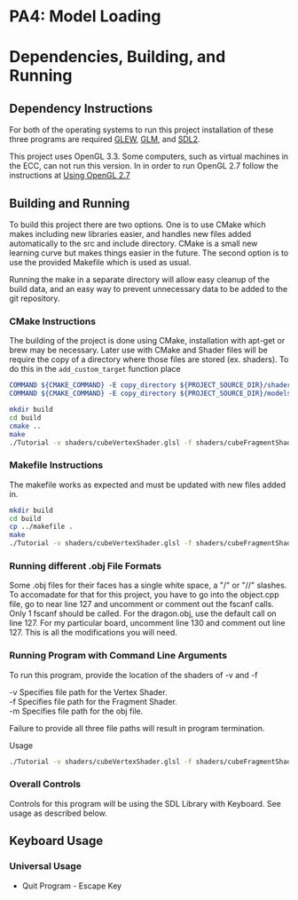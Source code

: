 # PA4: Model Loading

# Dependencies, Building, and Running

## Dependency Instructions
For both of the operating systems to run this project installation of these three programs are required [GLEW](http://glew.sourceforge.net/), [GLM](http://glm.g-truc.net/0.9.7/index.html), and [SDL2](https://wiki.libsdl.org/Tutorials).

This project uses OpenGL 3.3. Some computers, such as virtual machines in the ECC, can not run this version. In in order to run OpenGL 2.7 follow the instructions at [Using OpenGL 2.7](https://github.com/HPC-Vis/computer-graphics/wiki/Using-OpenGL-2.7)

## Building and Running
To build this project there are two options. One is to use CMake which makes including new libraries easier, and handles new files added automatically to the src and include directory. CMake is a small new learning curve but makes things easier in the future.
The second option is to use the provided Makefile which is used as usual.

Running the make in a separate directory will allow easy cleanup of the build data, and an easy way to prevent unnecessary data to be added to the git repository.  

### CMake Instructions
The building of the project is done using CMake, installation with apt-get or brew may be necessary. Later use with CMake and Shader files will be require the copy of a directory where those files are stored (ex. shaders). To do this in the ```add_custom_target``` function place 
```cmake
COMMAND ${CMAKE_COMMAND} -E copy_directory ${PROJECT_SOURCE_DIR}/shaders/ ${CMAKE_CURRENT_BINARY_DIR}/shaders
COMMAND ${CMAKE_COMMAND} -E copy_directory ${PROJECT_SOURCE_DIR}/models/ ${CMAKE_CURRENT_BINARY_DIR}/models
```

```bash
mkdir build
cd build
cmake ..
make
./Tutorial -v shaders/cubeVertexShader.glsl -f shaders/cubeFragmentShader.glsl -m model/[Object].obj
```

### Makefile Instructions 
The makefile works as expected and must be updated with new files added in.

```bash
mkdir build
cd build
cp ../makefile .
make
./Tutorial -v shaders/cubeVertexShader.glsl -f shaders/cubeFragmentShader.glsl -m model/[Object].obj
```
### Running different .obj File Formats

Some .obj files for their faces has a single white space, a "/" or "//" slashes. To accomadate for that for this project, you have to go into the object.cpp file, go to near line 127 and uncomment or comment out the fscanf calls. Only 1 fscanf should be called. For the dragon.obj, use the default call on line 127. For my particular board, uncomment line 130 and comment out line 127. This is all the modifications you will need.

### Running Program with Command Line Arguments

To run this program, provide the location of the shaders of -v and -f

-v Specifies file path for the Vertex Shader.  
-f Specifies file path for the Fragment Shader.  
-m Specifies file path for the obj file. 

Failure to provide all three file paths will result in program termination.

Usage
```bash
./Tutorial -v shaders/cubeVertexShader.glsl -f shaders/cubeFragmentShader.glsl -m model/[Object].obj
```
### Overall Controls
Controls for this program will be using the SDL Library with Keyboard.
See usage as described below.

## Keyboard Usage

### Universal Usage
* Quit Program - Escape Key
